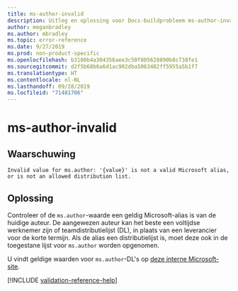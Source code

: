```yaml
---
title: ms-author-invalid
description: Uitleg en oplossing voor Docs-buildprobleem ms-author-invalid
author: meganbradley
ms.author: mbradley
ms.topic: error-reference
ms.date: 9/27/2019
ms.prod: non-product-specific
ms.openlocfilehash: b3100b4a304356aee3c50f805628890b8c738fe1
ms.sourcegitcommit: d2f5b68b6a6d1ac902dba5063482ff5955a5b1f7
ms.translationtype: HT
ms.contentlocale: nl-NL
ms.lasthandoff: 09/28/2019
ms.locfileid: "71481706"
---
```

# <a name="ms-author-invalid"></a>ms-author-invalid

## <a name="warning"></a>Waarschuwing

`Invalid value for ms.author: '{value}' is not a valid Microsoft alias, or is not an allowed distribution list.`

## <a name="resolution"></a>Oplossing

Controleer of de `ms.author`-waarde een geldig Microsoft-alias is van de huidige auteur. De aangewezen auteur kan het beste een voltijdse werknemer zijn of teamdistributielijst (DL), in plaats van een leverancier voor de korte termijn. Als de alias een distributielijst is, moet deze ook in de toegestane lijst voor `ms.author` worden opgenomen.

U vindt geldige waarden voor `ms.author`-DL's op [deze interne Microsoft-site](https://docsmetadatatool.azurewebsites.net/allowlists).

<!--make sure to add this file to your includes folder and verify the path-->
[!INCLUDE [validation-reference-help](includes/validation-reference-help.md)]
